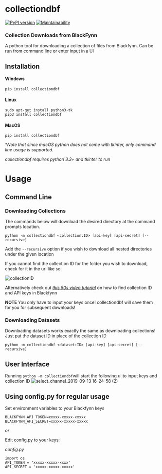# collectiondbf 
[![PyPI version](https://badge.fury.io/py/collectiondbf.svg)](https://badge.fury.io/py/collectiondbf)
[![Maintainability](https://api.codeclimate.com/v1/badges/3142677487dbf6ff656b/maintainability)](https://codeclimate.com/github/Tehsurfer/collectiondbf/maintainability)

### Collection Downloads from BlackFynn 

A python tool for downloading a collection of files from Blackfynn. Can be run from command line or enter input in a UI

## Installation 

#### Windows
`pip install collectiondbf`

#### Linux 
```
sudo apt-get install python3-tk
pip3 install collectiondbf
```

#### MacOS
`pip install collectiondbf`

*_Note that since macOS python does not come with tkinter, only command line usage is supported._

_collectiondbf requires python 3.3+ and tkinter to run_

# Usage

## Command Line

### Downloading Collections
The commands below will download the desired directory at the command prompts location.
```
python -m collectiondbf <collection:ID> [api-key] [api-secret] [--recursive]
```

Add the `--recursive` option if you wish to download all nested directories under the given location

If you cannot find the collection ID for the folder you wish to download, check for it in the url like so:

![collectionID](https://user-images.githubusercontent.com/37255664/64832679-fe039c80-d62e-11e9-96db-38a54cbd6c55.jpg)

Alternatively check out [_this 50s video tutorial_](https://drive.google.com/file/d/1sZMIx8SsEygwtRhLSu_O5wT0Ql0-UJDx/view?usp=sharing) on how to find collection ID and API keys in Blackfynn

**NOTE** You only have to input your keys once! collectiondbf will save them for you for subsequent downloads!

### Downloading Datasets
Downloading datasets works exactly the same as downloading collections! Just put the dataset ID in place of the collection ID
```
python -m collectiondbf <dataset:ID> [api-key] [api-secret] [--recursive]
```


## User Interface
Running `python -m collectiondbf`will start the following ui to input keys and collection ID
![select_channel_2019-09-13 16-24-58 (2)](https://user-images.githubusercontent.com/37255664/64837534-1a113900-d643-11e9-9ba7-3cd37ca74151.jpg)

## Using config.py for regular usage 

Set environment variables to your Blackfynn keys
```
BLACKFYNN_API_TOKEN=xxxxx-xxxxx-xxxxx
BLACKFYNN_API_SECRET=xxxxx-xxxxx-xxxxx
```
_or_

Edit config.py to your keys:

_config.py_
```
import os
API_TOKEN = 'xxxxx-xxxxx-xxxx'
API_SECRET = 'xxxxx-xxxxx-xxxxx'
```


